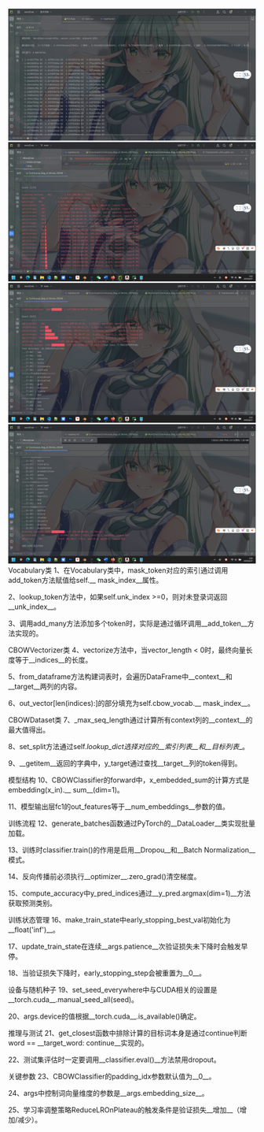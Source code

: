 ![作业1](1.png)
![作业2](2.png)
![作业3](3.png)
![作业4](4.png)
Vocabulary类
1、在Vocabulary类中，mask_token对应的索引通过调用add_token方法赋值给self.__ mask_index__属性。

2、lookup_token方法中，如果self.unk_index >=0，则对未登录词返回__unk_index__。

3、调用add_many方法添加多个token时，实际是通过循环调用__add_token__方法实现的。

CBOWVectorizer类
4、vectorize方法中，当vector_length < 0时，最终向量长度等于__indices__的长度。

5、from_dataframe方法构建词表时，会遍历DataFrame中__context__和__target__两列的内容。

6、out_vector[len(indices):]的部分填充为self.cbow_vocab.__ mask_index__。

CBOWDataset类
7、_max_seq_length通过计算所有context列的__context__的最大值得出。

8、set_split方法通过self._lookup_dict选择对应的__索引列表__和__目标列表__。

9、__getitem__返回的字典中，y_target通过查找__target__列的token得到。

模型结构
10、CBOWClassifier的forward中，x_embedded_sum的计算方式是embedding(x_in).__ sum__(dim=1)。

11、模型输出层fc1的out_features等于__num_embeddings__参数的值。

训练流程
12、generate_batches函数通过PyTorch的__DataLoader__类实现批量加载。

13、训练时classifier.train()的作用是启用__Dropou__和__Batch Normalization__模式。

14、反向传播前必须执行__optimizer__.zero_grad()清空梯度。

15、compute_accuracy中y_pred_indices通过__y_pred.argmax(dim=1)__方法获取预测类别。

训练状态管理
16、make_train_state中early_stopping_best_val初始化为__float('inf')__。

17、update_train_state在连续__args.patience__次验证损失未下降时会触发早停。

18、当验证损失下降时，early_stopping_step会被重置为__0__。

设备与随机种子
19、set_seed_everywhere中与CUDA相关的设置是__torch.cuda__.manual_seed_all(seed)。

20、args.device的值根据__torch.cuda__.is_available()确定。

推理与测试
21、get_closest函数中排除计算的目标词本身是通过continue判断word == __target_word: continue__实现的。

22、测试集评估时一定要调用__classifier.eval()__方法禁用dropout。

关键参数
23、CBOWClassifier的padding_idx参数默认值为__0__。

24、args中控制词向量维度的参数是__args.embedding_size__。

25、学习率调整策略ReduceLROnPlateau的触发条件是验证损失__增加__（增加/减少）。